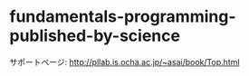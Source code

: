 # fundamentals-programming-published-by-science
サポートページ: http://pllab.is.ocha.ac.jp/~asai/book/Top.html

